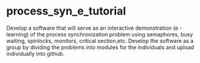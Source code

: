 process_syn_e_tutorial
======================
Develop a software that will serve as an interactive demonstration (e - learning) of the process synchronization problem using semaphores, busy waiting, spinlocks, monitors, critical section,etc. Develop the software as a group by dividing the problems into modules for the individuals and upload individually into github.
